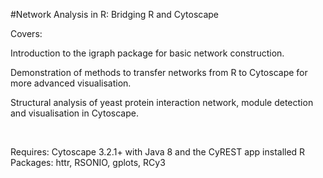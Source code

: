 #Network Analysis in R: Bridging R and Cytoscape


Covers:

Introduction to the igraph package for basic network construction.

Demonstration of methods to transfer networks from R to Cytoscape for more advanced visualisation.

Structural analysis of yeast protein interaction network, module detection and visualisation in Cytoscape.

<br>

Requires:
Cytoscape 3.2.1+ with Java 8 and the CyREST app installed
R Packages: httr, RSONIO, gplots, RCy3


